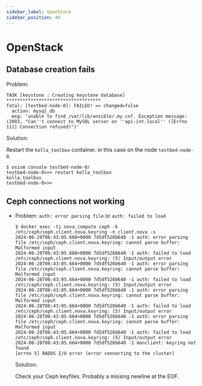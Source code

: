 ```yaml
---
sidebar_label: OpenStack
sidebar_position: 40
---
```


# OpenStack

## Database creation fails

Problem:

```
TASK [keystone : Creating keystone database] ***********************************
fatal: [testbed-node-0]: FAILED! => changed=false
  action: mysql_db
  msg: 'unable to find /var/lib/ansible/.my.cnf. Exception message: (2003, "Can''t connect to MySQL server on ''api-int.local'' ([Errno 111] Connection refused)")'
```

Solution:

Restart the `kolla_toolbox` container. in this case on the node `testbed-node-0`.

```
$ osism console testbed-node-0/
testbed-node-0>>> restart kolla_toolbox
kolla_toolbox
testbed-node-0>>>
```

## Ceph connections not working 

* Problem: `auth: error parsing file` or `auth: failed to load`

  ```
  $ docker exec -ti nova_compute ceph -k /etc/ceph/ceph.client.nova.keyring -n client.nova -s
  2024-06-28T06:43:05.660+0000 7d5df526b640 -1 auth: error parsing file /etc/ceph/ceph.client.nova.keyring: cannot parse buffer: Malformed input
  2024-06-28T06:43:05.660+0000 7d5df526b640 -1 auth: failed to load /etc/ceph/ceph.client.nova.keyring: (5) Input/output error
  2024-06-28T06:43:05.664+0000 7d5df526b640 -1 auth: error parsing file /etc/ceph/ceph.client.nova.keyring: cannot parse buffer: Malformed input
  2024-06-28T06:43:05.664+0000 7d5df526b640 -1 auth: failed to load /etc/ceph/ceph.client.nova.keyring: (5) Input/output error
  2024-06-28T06:43:05.664+0000 7d5df526b640 -1 auth: error parsing file /etc/ceph/ceph.client.nova.keyring: cannot parse buffer: Malformed input
  2024-06-28T06:43:05.664+0000 7d5df526b640 -1 auth: failed to load /etc/ceph/ceph.client.nova.keyring: (5) Input/output error
  2024-06-28T06:43:05.664+0000 7d5df526b640 -1 auth: error parsing file /etc/ceph/ceph.client.nova.keyring: cannot parse buffer: Malformed input
  2024-06-28T06:43:05.664+0000 7d5df526b640 -1 auth: failed to load /etc/ceph/ceph.client.nova.keyring: (5) Input/output error
  2024-06-28T06:43:05.664+0000 7d5df526b640 -1 monclient: keyring not found
  [errno 5] RADOS I/O error (error connecting to the cluster)
  ```

  Solution:

  Check your Ceph keyfiles. Probably a missing newline at the EOF.
